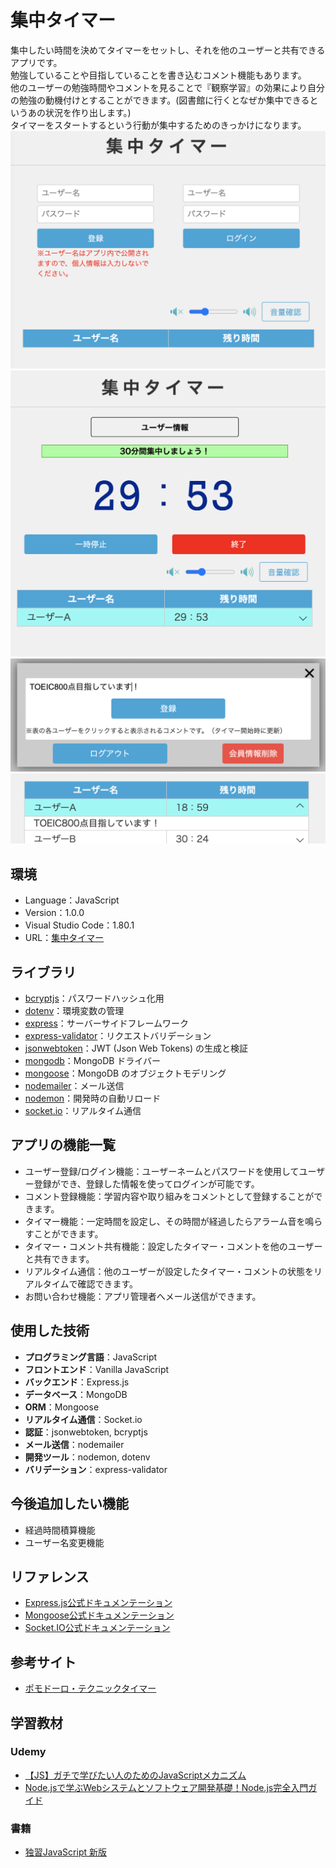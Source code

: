 # 集中タイマー

集中したい時間を決めてタイマーをセットし、それを他のユーザーと共有できるアプリです。  
勉強していることや目指していることを書き込むコメント機能もあります。  
他のユーザーの勉強時間やコメントを見ることで『観察学習』の効果により自分の勉強の動機付けとすることができます。(図書館に行くとなぜか集中できるというあの状況を作り出します。)  
タイマーをスタートするという行動が集中するためのきっかけになります。  
![Alt text](readmeimg/readme1.png)  
![Alt text](readmeimg/readme2.png)  
![Alt text](readmeimg/readme3.png)  
![Alt text](readmeimg/readme4.png)

## 環境
- Language：JavaScript
- Version：1.0.0
- Visual Studio Code：1.80.1
- URL：[集中タイマー](https://share-timers-a181bd44c5a1.herokuapp.com/) 

## ライブラリ

- [bcryptjs](https://www.npmjs.com/package/bcryptjs)：パスワードハッシュ化用
- [dotenv](https://www.npmjs.com/package/dotenv)：環境変数の管理
- [express](https://www.npmjs.com/package/express)：サーバーサイドフレームワーク
- [express-validator](https://www.npmjs.com/package/express-validator)：リクエストバリデーション
- [jsonwebtoken](https://www.npmjs.com/package/jsonwebtoken)：JWT (Json Web Tokens) の生成と検証
- [mongodb](https://www.npmjs.com/package/mongodb)：MongoDB ドライバー
- [mongoose](https://www.npmjs.com/package/mongoose)：MongoDB のオブジェクトモデリング
- [nodemailer](https://www.npmjs.com/package/nodemailer)：メール送信
- [nodemon](https://www.npmjs.com/package/nodemon)：開発時の自動リロード
- [socket.io](https://www.npmjs.com/package/socket.io)：リアルタイム通信


## アプリの機能一覧

- ユーザー登録/ログイン機能：ユーザーネームとパスワードを使用してユーザー登録ができ、登録した情報を使ってログインが可能です。
- コメント登録機能：学習内容や取り組みをコメントとして登録することができます。
- タイマー機能：一定時間を設定し、その時間が経過したらアラーム音を鳴らすことができます。
- タイマー・コメント共有機能：設定したタイマー・コメントを他のユーザーと共有できます。
- リアルタイム通信：他のユーザーが設定したタイマー・コメントの状態をリアルタイムで確認できます。
- お問い合わせ機能：アプリ管理者へメール送信ができます。

## 使用した技術

- **プログラミング言語**：JavaScript
- **フロントエンド**：Vanilla JavaScript
- **バックエンド**：Express.js
- **データベース**：MongoDB
- **ORM**：Mongoose
- **リアルタイム通信**：Socket.io
- **認証**：jsonwebtoken, bcryptjs
- **メール送信**：nodemailer
- **開発ツール**：nodemon, dotenv
- **バリデーション**：express-validator

## 今後追加したい機能
- 経過時間積算機能
- ユーザー名変更機能

## リファレンス

- [Express.js公式ドキュメンテーション](https://expressjs.com/)
- [Mongoose公式ドキュメンテーション](https://mongoosejs.com/)
- [Socket.IO公式ドキュメンテーション](https://socket.io/)

## 参考サイト
- [ポモドーロ・テクニックタイマー](https://www.oh-benri-tools.com/tools/time/pomodoro)

## 学習教材

### Udemy
  - [【JS】ガチで学びたい人のためのJavaScriptメカニズム
  ](https://www.udemy.com/course/javascript-essence/)
  - [Node.jsで学ぶWebシステムとソフトウェア開発基礎！Node.js完全入門ガイド](https://www.udemy.com/course/nodejs-comp-guide/)
### 書籍
  - [独習JavaScript 新版](https://www.amazon.co.jp/%E7%8B%AC%E7%BF%92JavaScript-%E6%96%B0%E7%89%88-CodeMafia-%E5%A4%96%E6%9D%91-%E5%B0%86%E5%A4%A7/dp/479816027X)

<!-- プレビュー　［Shift］＋［Command］＋［V］ -->

